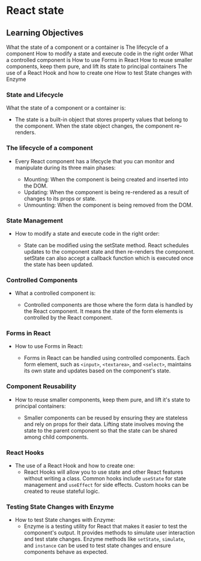 # React state

## Learning Objectives

What the state of a component or a container is
The lifecycle of a component
How to modify a state and execute code in the right order
What a controlled component is
How to use Forms in React
How to reuse smaller components, keep them pure, and lift its state to principal containers
The use of a React Hook and how to create one
How to test State changes with Enzyme

### State and Lifecycle

What the state of a component or a container is:

- The state is a built-in object that stores property values that belong to the component. When the state object changes, the component re-renders.

### The lifecycle of a component

- Every React component has a lifecycle that you can monitor and manipulate during its three main phases:

  - Mounting: When the component is being created and inserted into the DOM.
  - Updating: When the component is being re-rendered as a result of changes to its props or state.
  - Unmounting: When the component is being removed from the DOM.

### State Management

- How to modify a state and execute code in the right order:

  - State can be modified using the setState method. React schedules updates to the component state and then re-renders the component. setState can also accept a callback function which is executed once the state has been updated.

### Controlled Components

- What a controlled component is:

  - Controlled components are those where the form data is handled by the React component. It means the state of the form elements is controlled by the React component.

### Forms in React

- How to use Forms in React:

  - Forms in React can be handled using controlled components. Each form element, such as `<input>`, `<textarea>`, and `<select>`, maintains its own state and updates based on the component's state.

### Component Reusability

- How to reuse smaller components, keep them pure, and lift it's state to principal containers:

  - Smaller components can be reused by ensuring they are stateless and rely on props for their data. Lifting state involves moving the state to the parent component so that the state can be shared among child components.

### React Hooks

- The use of a React Hook and how to create one:
  - React Hooks will allow you to use state and other React features without writing a class. Common hooks include `useState` for state management and `useEffect` for side effects. Custom hooks can be created to reuse stateful logic.

### Testing State Changes with Enzyme

- How to test State changes with Enzyme:
  - Enzyme is a testing utility for React that makes it easier to test the component's output. It provides methods to simulate user interaction and test state changes. Enzyme methods like `setState`, `simulate`, and `instance` can be used to test state changes and ensure components behave as expected.
